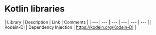 # Kotlin libraries

| Library | Description | Link | Comments |
| --- | --- | --- | --- | --- | --- |
| Kodein-DI | Dependency Injection | https://kodein.org/Kodein-DI |
